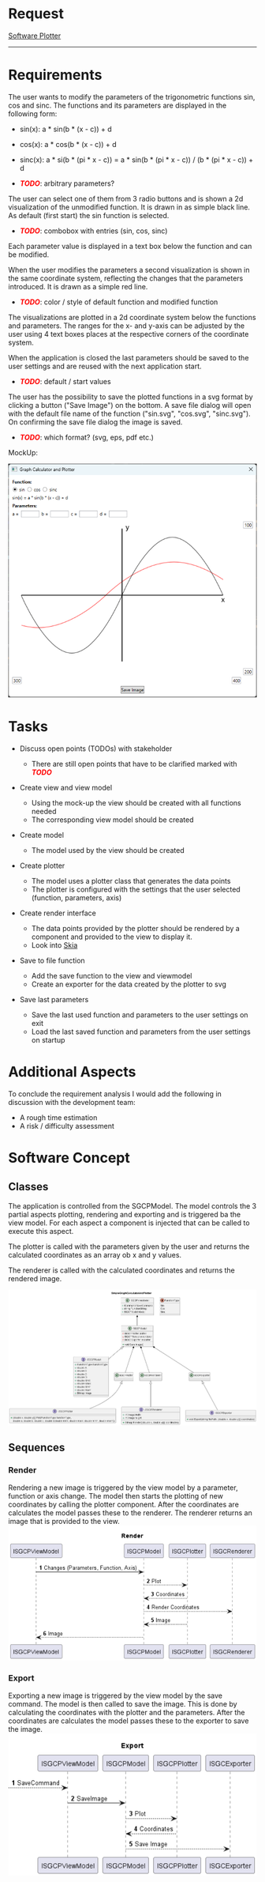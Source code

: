 # Request
[Software Plotter](Task_Software_Plotter.pdf)

---

# Requirements

The user wants to modify the parameters of the trigonometric functions sin, cos and sinc.
The functions and its parameters are displayed in the following form:
- sin(x): a * sin(b * (x - c)) + d 
- cos(x): a * cos(b * (x - c)) + d
- sinc(x): a * si(b * (pi * x - c)) = a * sin(b * (pi * x - c)) / (b * (pi * x - c)) + d


- **_<span style="color:red">TODO</span>_**: arbitrary parameters?

The user can select one of them from 3 radio buttons and is shown a 2d visualization of the unmodified function.
It is drawn in as simple black line. As default (first start) the sin function is selected. 
- **_<span style="color:red">TODO</span>_**: combobox with entries (sin, cos, sinc)

Each parameter value is displayed in a text box below the function and can be modified.

When the user modifies the parameters a second visualization is shown in the same coordinate system, reflecting the changes that the parameters introduced.
It is drawn as a simple red line.
- **_<span style="color:red">TODO</span>_**: color / style of default function and modified function

The visualizations are plotted in a 2d coordinate system below the functions and parameters. The ranges for the x- and y-axis can be adjusted by the user
using 4 text boxes places at the respective corners of the coordinate system.

When the application is closed the last parameters should be saved to the user settings and are reused with the next application start.
- **_<span style="color:red">TODO</span>_**: default / start values

The user has the possibility to save the plotted functions in a svg format by clicking a button ("Save Image") on the bottom.
A save file dialog will open with the default file name of the function ("sin.svg", "cos.svg", "sinc.svg"). On confirming the save file dialog
the image is saved.
- **_<span style="color:red">TODO</span>_**: which format? (svg, eps, pdf etc.)

MockUp:

<img src="MockUp.png" title="MockUp" />


# Tasks

- Discuss open points (TODOs) with stakeholder
  - There are still open points that have to be clarified marked with **_<span style="color:red">TODO</span>_**
  

- Create view and view model
  - Using the mock-up the view should be created with all functions needed
  - The corresponding view model should be created


- Create model
  - The model used by the view should be created


- Create plotter
  - The model uses a plotter class that generates the data points
  - The plotter is configured with the settings that the user selected (function, parameters, axis)
  

- Create render interface
  - The data points provided by the plotter should be rendered by a component and provided to the view to display it.
  - Look into [Skia](https://github.com/mono/SkiaSharp)


- Save to file function
  - Add the save function to the view and viewmodel
  - Create an exporter for the data created by the plotter to svg


- Save last parameters
  - Save the last used function and parameters to the user settings on exit
  - Load the last saved function and parameters from the user settings on startup

# Additional Aspects
To conclude the requirement analysis I would add the following in discussion with the development team:
  - A rough time estimation 
  - A risk / difficulty assessment

# Software Concept

## Classes
The application is controlled from the SGCPModel.
The model controls the 3 partial aspects plotting, rendering and exporting and is triggered ba the view model.
For each aspect a component is injected that can be called to execute this aspect.

The plotter is called with the parameters given by the user and returns the calculated coordinates as an array ob x and y values.

The renderer is called with the calculated coordinates and returns the rendered image.

<img src="Classes-SimpleGraphCalculatorAndPlotter.png"/>

## Sequences
### Render
Rendering a new image is triggered by the view model by a parameter, function or axis change.
The model then starts the plotting of new coordinates by calling the plotter component.
After the coordinates are calculates the model passes these to the renderer.
The renderer returns an image that is provided to the view.
<img src="Render-Render.png"/>

### Export
Exporting a new image is triggered by the view model by the save command.
The model is then called to save the image. This is done by calculating the coordinates with the plotter and the parameters.
After the coordinates are calculates the model passes these to the exporter to save the image.
<img src="Export-Export.png"/>